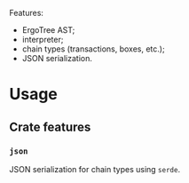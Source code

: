 Features:
- ErgoTree AST;
- interpreter;
- chain types (transactions, boxes, etc.);
- JSON serialization.

# Usage
## Crate features
### `json`
JSON serialization for chain types using `serde`.





